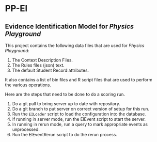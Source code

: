 # PP-EI

## Evidence Identification Model for _Physics Playground_


This project contains the following data files that are used for
_Physics Playground_:

1. The Context Description Files.
2. The Rules files (json) text.
3. The default Student Record attributes.

It also contains a list of bin files and R script files that are used
to perform the various operations.

Here are the steps that need to be done to do a scoring run.

1. Do a git pull to bring server up to date with repository.
2. Do a git branch to put server on correct version of setup for this
   run.
3. Run the `EILoader` script to load the configuration into the
   database.
4. If running in server mode, run the EIEvent script to start the
   server.
5. In running in rerun mode, run a query to mark appropriate events as
   unprocessed. 
6. Run the EIEventRerun script to do the rerun process.

